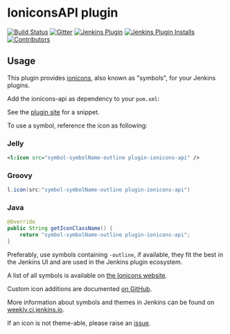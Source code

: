 IoniconsAPI plugin
==============================
[![Build Status](https://ci.jenkins.io/buildStatus/icon?job=Plugins/ionicons-api-plugin/main)](https://ci.jenkins.io/job/plugins/job/ionicons-api-plugin/)
[![Gitter](https://badges.gitter.im/jenkinsci/ux-sig.svg)](https://gitter.im/jenkinsci/ux-sig?utm_source=badge&utm_medium=badge&utm_campaign=pr-badge)
[![Jenkins Plugin](https://img.shields.io/jenkins/plugin/v/ionicons-api.svg)](https://plugins.jenkins.io/ionicons-api/)
[![Jenkins Plugin Installs](https://img.shields.io/jenkins/plugin/i/ionicons-api.svg?color=blue)](https://plugins.jenkins.io/ionicons-api/)
[![Contributors](https://img.shields.io/github/contributors/jenkinsci/ionicons-api-plugin.svg)](https://github.com/jenkinsci/ionicons-api-plugin/graphs/contributors)

## Usage

This plugin provides [ionicons](https://ionic.io/ionicons), also known as "symbols", for your Jenkins plugins.

Add the ionicons-api as dependency to your `pom.xml`:

See the [plugin site](https://plugins.jenkins.io/ionicons-api/dependencies/) for a snippet.

To use a symbol, reference the icon as following:

### Jelly
```xml
<l:icon src="symbol-symbolName-outline plugin-ionicons-api" />
```

### Groovy
```groovy
l.icon(src:"symbol-symbolName-outline plugin-ionicons-api")
```

### Java

```java
@Override
public String getIconClassName() {
    return "symbol-symbolName-outline plugin-ionicons-api";
}
```

Preferably, use symbols containing `-outline`, if available, they fit the best in the Jenkins UI and are used in the Jenkins plugin ecosystem.

A list of all symbols is available on [the Ionicons website](https://ionic.io/ionicons).

Custom icon additions are documented [on GitHub](docs/additions.md).

More information about symbols and themes in Jenkins can be found on [weekly.ci.jenkins.io](https://weekly.ci.jenkins.io/design-library/symbols/).

If an icon is not theme-able, please raise an [issue](https://github.com/jenkinsci/ionicons-api-plugin/issues/new/choose).
